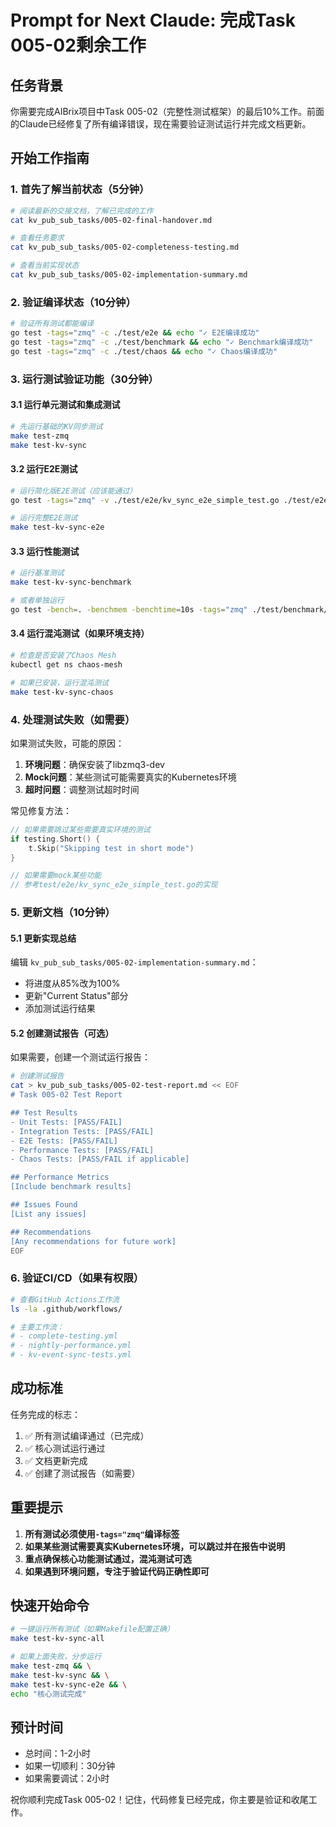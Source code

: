 # Prompt for Next Claude: 完成Task 005-02剩余工作

## 任务背景
你需要完成AIBrix项目中Task 005-02（完整性测试框架）的最后10%工作。前面的Claude已经修复了所有编译错误，现在需要验证测试运行并完成文档更新。

## 开始工作指南

### 1. 首先了解当前状态（5分钟）
```bash
# 阅读最新的交接文档，了解已完成的工作
cat kv_pub_sub_tasks/005-02-final-handover.md

# 查看任务要求
cat kv_pub_sub_tasks/005-02-completeness-testing.md

# 查看当前实现状态
cat kv_pub_sub_tasks/005-02-implementation-summary.md
```

### 2. 验证编译状态（10分钟）
```bash
# 验证所有测试都能编译
go test -tags="zmq" -c ./test/e2e && echo "✓ E2E编译成功"
go test -tags="zmq" -c ./test/benchmark && echo "✓ Benchmark编译成功"
go test -tags="zmq" -c ./test/chaos && echo "✓ Chaos编译成功"
```

### 3. 运行测试验证功能（30分钟）

#### 3.1 运行单元测试和集成测试
```bash
# 先运行基础的KV同步测试
make test-zmq
make test-kv-sync
```

#### 3.2 运行E2E测试
```bash
# 运行简化版E2E测试（应该能通过）
go test -tags="zmq" -v ./test/e2e/kv_sync_e2e_simple_test.go ./test/e2e/kv_sync_helpers.go ./test/e2e/util.go

# 运行完整E2E测试
make test-kv-sync-e2e
```

#### 3.3 运行性能测试
```bash
# 运行基准测试
make test-kv-sync-benchmark

# 或者单独运行
go test -bench=. -benchmem -benchtime=10s -tags="zmq" ./test/benchmark/
```

#### 3.4 运行混沌测试（如果环境支持）
```bash
# 检查是否安装了Chaos Mesh
kubectl get ns chaos-mesh

# 如果已安装，运行混沌测试
make test-kv-sync-chaos
```

### 4. 处理测试失败（如需要）

如果测试失败，可能的原因：
1. **环境问题**：确保安装了libzmq3-dev
2. **Mock问题**：某些测试可能需要真实的Kubernetes环境
3. **超时问题**：调整测试超时时间

常见修复方法：
```go
// 如果需要跳过某些需要真实环境的测试
if testing.Short() {
    t.Skip("Skipping test in short mode")
}

// 如果需要mock某些功能
// 参考test/e2e/kv_sync_e2e_simple_test.go的实现
```

### 5. 更新文档（10分钟）

#### 5.1 更新实现总结
编辑 `kv_pub_sub_tasks/005-02-implementation-summary.md`：
- 将进度从85%改为100%
- 更新"Current Status"部分
- 添加测试运行结果

#### 5.2 创建测试报告（可选）
如果需要，创建一个测试运行报告：
```bash
# 创建测试报告
cat > kv_pub_sub_tasks/005-02-test-report.md << EOF
# Task 005-02 Test Report

## Test Results
- Unit Tests: [PASS/FAIL]
- Integration Tests: [PASS/FAIL]
- E2E Tests: [PASS/FAIL]
- Performance Tests: [PASS/FAIL]
- Chaos Tests: [PASS/FAIL if applicable]

## Performance Metrics
[Include benchmark results]

## Issues Found
[List any issues]

## Recommendations
[Any recommendations for future work]
EOF
```

### 6. 验证CI/CD（如果有权限）

```bash
# 查看GitHub Actions工作流
ls -la .github/workflows/

# 主要工作流：
# - complete-testing.yml
# - nightly-performance.yml
# - kv-event-sync-tests.yml
```

## 成功标准

任务完成的标志：
1. ✅ 所有测试编译通过（已完成）
2. ✅ 核心测试运行通过
3. ✅ 文档更新完成
4. ✅ 创建了测试报告（如需要）

## 重要提示

1. **所有测试必须使用`-tags="zmq"`编译标签**
2. **如果某些测试需要真实Kubernetes环境，可以跳过并在报告中说明**
3. **重点确保核心功能测试通过，混沌测试可选**
4. **如果遇到环境问题，专注于验证代码正确性即可**

## 快速开始命令

```bash
# 一键运行所有测试（如果Makefile配置正确）
make test-kv-sync-all

# 如果上面失败，分步运行
make test-zmq && \
make test-kv-sync && \
make test-kv-sync-e2e && \
echo "核心测试完成"
```

## 预计时间
- 总时间：1-2小时
- 如果一切顺利：30分钟
- 如果需要调试：2小时

祝你顺利完成Task 005-02！记住，代码修复已经完成，你主要是验证和收尾工作。